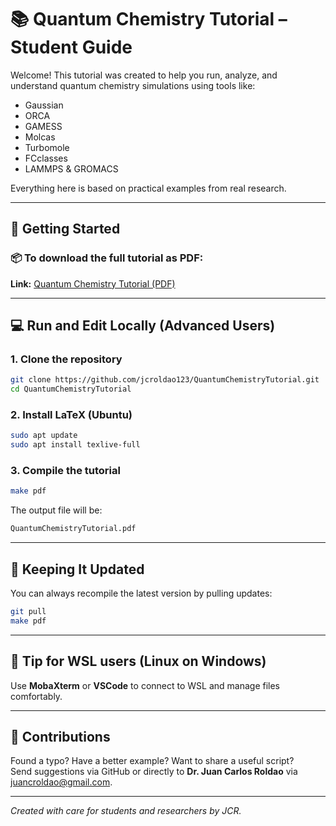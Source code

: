 
# 📚 Quantum Chemistry Tutorial – Student Guide

Welcome! This tutorial was created to help you run, analyze, and understand quantum chemistry simulations using tools like:

- Gaussian
- ORCA
- GAMESS
- Molcas
- Turbomole
- FCclasses
- LAMMPS & GROMACS

Everything here is based on practical examples from real research.

---

## 🚀 Getting Started

### 📦 To download the full tutorial as PDF:

**Link:** [Quantum Chemistry Tutorial (PDF)](https://jcroldao123.github.io/QuantumChemistryTutorial/QuantumChemistryTutorial.pdf)

---

## 💻 Run and Edit Locally (Advanced Users)

### 1. Clone the repository
```bash
git clone https://github.com/jcroldao123/QuantumChemistryTutorial.git
cd QuantumChemistryTutorial
```

### 2. Install LaTeX (Ubuntu)
```bash
sudo apt update
sudo apt install texlive-full
```

### 3. Compile the tutorial
```bash
make pdf
```

The output file will be:

```bash
QuantumChemistryTutorial.pdf
```

---

## 🔁 Keeping It Updated

You can always recompile the latest version by pulling updates:

```bash
git pull
make pdf
```

---

## 🧠 Tip for WSL users (Linux on Windows)

Use **MobaXterm** or **VSCode** to connect to WSL and manage files comfortably.

---

## 🙌 Contributions

Found a typo? Have a better example? Want to share a useful script?  
Send suggestions via GitHub or directly to **Dr. Juan Carlos Roldao** via juancroldao@gmail.com.

---
*Created with care for students and researchers by JCR.*
